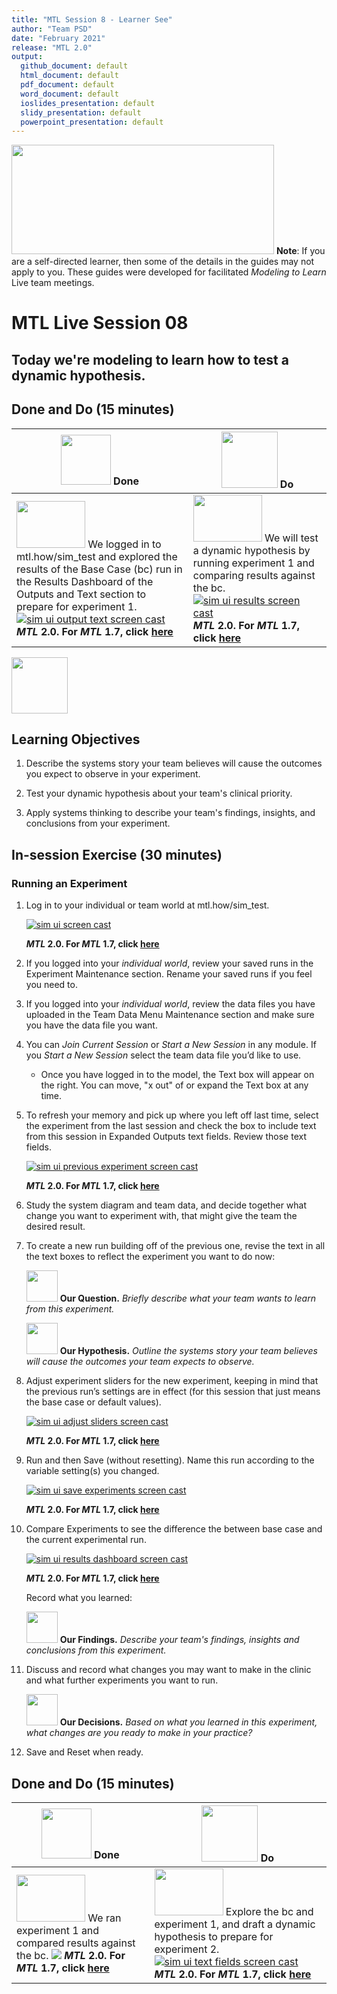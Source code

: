 ```yaml
---
title: "MTL Session 8 - Learner See"
author: "Team PSD"
date: "February 2021"
release: "MTL 2.0"
output: 
  github_document: default
  html_document: default
  pdf_document: default
  word_document: default
  ioslides_presentation: default
  slidy_presentation: default
  powerpoint_presentation: default
---
```


[<img src = "https://github.com/lzim/teampsd/blob/master/resources/title_slides/mtl_s08_dynamic_hypothesis_title.png"
     height = "175" width = "420">](#DontLink)
     **Note**: If you are a self-directed learner, then some of the details in the guides may not apply to you. These guides were developed for facilitated *Modeling to Learn* Live team meetings.

# MTL Live Session 08

## Today we're modeling to learn how to test a dynamic hypothesis.

## Done and Do (15 minutes)

<!-- Do/Done Tables -->
| [<img src = "https://github.com/lzim/teampsd/blob/master/resources/icons/done.png" height = "80" width = "80">](#.) **Done** | [<img src = "https://github.com/lzim/teampsd/blob/master/resources/icons/do.png" height = "90" width = "90">](#.) **Do** |
| --- | --- |
| [<img src = "https://raw.githubusercontent.com/lzim/teampsd/master/resources/logos/mtl_how_sim.png" height = "75" width = "110">](http://mtl.how/sim_test) We logged in to mtl.how/sim_test and explored the results of the Base Case (bc) run in the Results Dashboard of the Outputs and Text section to prepare for experiment 1. [![sim ui output text screen cast](https://raw.githubusercontent.com/lzim/teampsd/master/resources/gifs/mtl_2.0/sim_ui_outputs_text_section.gif)](#.) **_MTL_ 2.0. For _MTL_ 1.7, click [here](https://github.com/lzim/mtl/blob/master/release_1.7/mtl_session08_see.md)** | [<img src = "https://raw.githubusercontent.com/lzim/teampsd/master/resources/logos/mtl_how_sim.png" height = "75" width = "110">](http://mtl.how/sim_test) We will test a dynamic hypothesis by running experiment 1 and comparing results against the bc. [![sim ui results screen cast](https://raw.githubusercontent.com/lzim/teampsd/master/resources/gifs/mtl_2.0/sim_ui_results_dash.gif)](#.) **_MTL_ 2.0. For _MTL_ 1.7, click [here](https://github.com/lzim/mtl/blob/master/release_1.7/mtl_session08_see.md)** |

<!-- Learning Objectives Icon -->
[<img src = "https://github.com/lzim/teampsd/blob/master/resources/icons/learning_objectives.png" height = "90" width = "90" style ="display: inline-block"/>](#.)

## Learning Objectives

1. Describe the systems story your team believes will cause the outcomes you expect to observe in your experiment.

2. Test your dynamic hypothesis about your team's clinical priority.

3. Apply systems thinking to describe your team's findings, insights, and conclusions from your experiment.

## In-session Exercise (30 minutes)

### Running an Experiment

1. Log in to your individual or team world at mtl.how/sim_test.  

    [![sim ui screen cast](https://raw.githubusercontent.com/lzim/teampsd/master/resources/gifs/mtl_2.0/sim_ui_1.gif)](#.)  

    **_MTL_ 2.0. For _MTL_ 1.7, click [here](https://github.com/lzim/mtl/blob/master/release_1.7/mtl_session08_see.md)**  

2. If you logged into your *individual world*, review your saved runs in the Experiment Maintenance section. Rename your saved runs if you feel you need to.  

3. If you logged into your *individual world*, review the data files you have uploaded in the Team Data Menu Maintenance section and make sure you have the data file you want.  

4. You can *Join Current Session* or *Start a New Session* in any module. If you *Start a New Session* select the team data file you’d like to use.  

    - Once you have logged in to the model, the Text box will appear on the right. You can move, "x out" of or expand the Text box at any time.  

5. To refresh your memory and pick up where you left off last time, select the experiment from the last session and check the box to include text from this session in Expanded Outputs text fields. Review those text fields.  

    [![sim ui previous experiment screen cast](https://raw.githubusercontent.com/lzim/teampsd/master/resources/gifs/mtl_2.0/sim_ui_previous_exp.gif)](#.)  

    **_MTL_ 2.0. For _MTL_ 1.7, click [here](https://github.com/lzim/mtl/blob/master/release_1.7/mtl_session08_see.md)**  

6. Study the system diagram and team data, and decide together what change you want to experiment with, that might give the team the desired result.  

7. To create a new run building off of the previous one, revise the text in all the text boxes to reflect the experiment you want to do now:  

    [<img src = "https://raw.githubusercontent.com/lzim/teampsd/master/resources/icons/mtl_question.png" height = "50" width = "50" style = "display: inline-block"/>](#.) **Our Question.** *Briefly describe what your team wants to learn from this experiment.*  

    [<img src = "https://raw.githubusercontent.com/lzim/teampsd/master/resources/icons/mtl_hypothesis.png" height = "50" width = "50" style = "display: inline-block"/>](#.) **Our Hypothesis.** *Outline the systems story your team believes will cause the outcomes your team expects to observe.*  

8. Adjust experiment sliders for the new experiment, keeping in mind that the previous run’s settings are in effect (for this session that just means the base case or default values).  

    [![sim ui adjust sliders screen cast](https://raw.githubusercontent.com/lzim/teampsd/master/resources/gifs/mtl_2.0/sim_ui_adjust_sliders.gif)](#.)  

    **_MTL_ 2.0. For _MTL_ 1.7, click [here](https://github.com/lzim/mtl/blob/master/release_1.7/mtl_session08_see.md)**  

9. Run and then Save (without resetting). Name this run according to the variable setting(s) you changed.  

    [![sim ui save experiments screen cast](https://raw.githubusercontent.com/lzim/teampsd/master/resources/gifs/mtl_2.0/sim_ui_save_exp.gif)](#.)  

    **_MTL_ 2.0. For _MTL_ 1.7, click [here](https://github.com/lzim/mtl/blob/master/release_1.7/mtl_session08_see.md)**  

10. Compare Experiments to see the difference the between base case and the current experimental run.  

    [![sim ui results dashboard screen cast](https://raw.githubusercontent.com/lzim/teampsd/master/resources/gifs/mtl_2.0/sim_ui_results_dash.gif)](#.)  

    **_MTL_ 2.0. For _MTL_ 1.7, click [here](https://github.com/lzim/mtl/blob/master/release_1.7/mtl_session08_see.md)**  

    Record what you learned:  

    [<img src = "https://raw.githubusercontent.com/lzim/teampsd/master/resources/icons/mtl_findings.png" height = "50" width = "50" style = "display: inline-block"/>](#.) **Our Findings.** *Describe your team's findings, insights and conclusions from this experiment.*  

11. Discuss and record what changes you may want to make in the clinic and what further experiments you want to run.  

    [<img src = "https://raw.githubusercontent.com/lzim/teampsd/master/resources/icons/mtl_decisions.png" height = "50" width = "50" style = "display: inline-block"/>](#.) **Our Decisions.** *Based on what you learned in this experiment, what changes are you ready to make in your practice?*  

12. Save and Reset when ready.

## Done and Do (15 minutes)

<!-- Do/Done Tables -->
| [<img src = "https://github.com/lzim/teampsd/blob/master/resources/icons/done.png" height = "80" width = "80">](#.) **Done** | [<img src = "https://github.com/lzim/teampsd/blob/master/resources/icons/do.png" height = "90" width = "90">](#.) **Do** |
| --- | --- |
| [<img src = "https://raw.githubusercontent.com/lzim/teampsd/master/resources/logos/mtl_how_sim.png" height = "75" width = "110">](http://mtl.how/sim_test) We ran experiment 1 and compared results against the bc. [![](https://raw.githubusercontent.com/lzim/teampsd/master/resources/gifs/mtl_2.0/sim_ui_results_dash.gif)](#.) **_MTL_ 2.0. For _MTL_ 1.7, click [here](https://github.com/lzim/mtl/blob/master/release_1.7/mtl_session08_see.md)** | [<img src = "https://raw.githubusercontent.com/lzim/teampsd/master/resources/logos/mtl_how_sim.png" height = "75" width = "110">](http://mtl.how/sim_test) Explore the bc and experiment 1, and draft a dynamic hypothesis to prepare for experiment 2. [![sim ui text fields screen cast](https://raw.githubusercontent.com/lzim/teampsd/master/resources/gifs/mtl_2.0/sim_ui_text_fields.gif)](#.) **_MTL_ 2.0. For _MTL_ 1.7, click [here](https://github.com/lzim/mtl/blob/master/release_1.7/mtl_session08_see.md)** |
